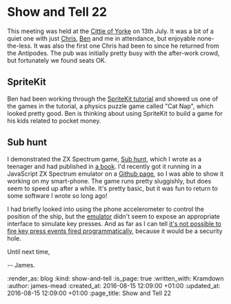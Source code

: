 Show and Tell 22
================

This meeting was held at the [Cittie of Yorke][] on 13th July. It was a bit of a quiet one with just [Chris][], [Ben][] and me in attendance, but enjoyable none-the-less. It was also the first one Chris had been to since he returned from the Antipodes. The pub was initially pretty busy with the after-work crowd, but fortunately we found seats OK.

## SpriteKit

Ben had been working through the [SpriteKit tutorial][] and showed us one of the games in the tutorial, a physics puzzle game called "Cat Nap", which looked pretty good. Ben is thinking about using SpriteKit to build a game for his kids related to pocket money.

## Sub hunt

I demonstrated the ZX Spectrum game, [Sub hunt][github-sub-hunt], which I wrote as a teenager and had published in [a book][15-graphic-games-for-the-spectrum]. I'd recently got it running in a JavaScript ZX Spectrum emulator on a [Github page][sub-hunt-game], so I was able to show it working on my smart-phone. The game runs pretty sluggishly, but does seem to speed up after a while. It's pretty basic, but it was fun to return to some software I wrote so long ago!

I had briefly looked into using the phone accelerometer to control the position of the ship, but the [emulator][jsspeccy2] didn't seem to expose an appropriate interface to simulate key presses. And as far as I can tell [it's not possible to fire key press events fired programmatically][fire-key-press-events-programmtically], because it would be a security hole.

Until next time,

-- James.

[Cittie of Yorke]: https://en.wikipedia.org/wiki/Cittie_of_Yorke
[Chris]: /chris-roos
[Ben]: https://twitter.com/beng
[SpriteKit tutorial]: https://www.raywenderlich.com/42699/spritekit-tutorial-for-beginners
[github-sub-hunt]: https://github.com/floehopper/sub-hunt
[15-graphic-games-for-the-spectrum]: http://www.worldofspectrum.org/infoseekid.cgi?id=2000461
[sub-hunt-game]: https://floehopper.github.io/sub-hunt/
[jsspeccy2]: https://github.com/gasman/jsspeccy2
[fire-key-press-events-programmtically]: http://stackoverflow.com/questions/8668192/programmatically-triggering-ctrls/19882728#19882728

:render_as: blog
:kind: show-and-tell
:is_page: true
:written_with: Kramdown
:author: james-mead
:created_at: 2016-08-15 12:09:00 +01:00
:updated_at: 2016-08-15 12:09:00 +01:00
:page_title: Show and Tell 22
